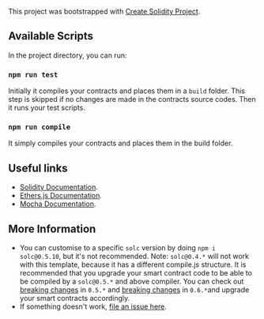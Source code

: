 This project was bootstrapped with [Create Solidity Project](https://github.com/zemse/create-solidity-project/).

## Available Scripts

In the project directory, you can run:

### `npm run test`
Initially it compiles your contracts and places them in a `build` folder. This step is skipped if no changes are made in the contracts source codes. Then it runs your test scripts.

### `npm run compile`
It simply compiles your contracts and places them in the build folder.

## Useful links
- [Solidity Documentation](https://solidity.readthedocs.io/en/v0.6.3/).
- [Ethers.js Documentation](https://docs.ethers.io/ethers.js/html/).
- [Mocha Documentation](https://devdocs.io/mocha-api/).

## More Information
- You can customise to a specific `solc` version by doing `npm i solc@0.5.10`, but it's not recommended. Note: `solc@0.4.*` will not work with this template, because it has a different compile.js structure. It is recommended that you upgrade your smart contract code to be able to be compiled by a `solc@0.5.*` and above compiler. You can check out [breaking changes](https://solidity.readthedocs.io/en/v0.5.0/050-breaking-changes.html) in `0.5.*` and [breaking changes](https://solidity.readthedocs.io/en/v0.6.0/060-breaking-changes.html) in `0.6.*`and upgrade your smart contracts accordingly.
- If something doesn't work, [file an issue here](https://github.com/zemse/create-solidity-project/issues/new).
